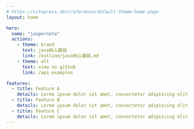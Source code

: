 ```yaml
---
# https://vitepress.dev/reference/default-theme-home-page
layout: home

hero:
  name: "jaspernote"
  actions:
    - theme: brand
      text: java核心基础
      link: /outline/java核心基础.md
    - theme: alt
      text: view on github
      link: /api-examples

features:
  - title: Feature A
    details: Lorem ipsum dolor sit amet, consectetur adipiscing elit
  - title: Feature B
    details: Lorem ipsum dolor sit amet, consectetur adipiscing elit
  - title: Feature C
    details: Lorem ipsum dolor sit amet, consectetur adipiscing elit
---
```


